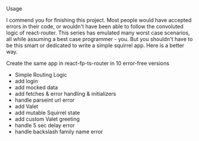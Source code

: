 Usage

I commend you for finishing this project. Most people would have accepted errors in their code, or wouldn't have been able to follow the convoluted logic of react-router. This series has emulated many worst case scenarios, all while assuming a best case programmer - you. But you shouldn't have to be this smart or dedicated to write a simple squirrel app. Here is a better way.

Create the same app in react-fp-ts-router in 10 error-free versions
  - Simple Routing Logic
  - add login
  - add mocked data
  - add fetches & error handling & initializers
  - handle parseint url error
  - add Valet
  - add mutable Squirrel state
  - add custom Valet greeting
  - handle 5 sec delay error
  - handle backslash family name error